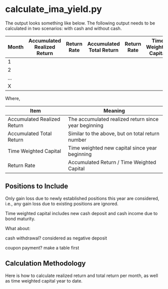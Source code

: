 # calculate_ima_yield.py

The output looks something like below. The following output needs to be calculated in two scenarios: with cash and without cash.

Month | Accumulated Realized Return | Return Rate | Accumulated Total Return | Return Rate | Time Weighted Capital
------|-----------------------------|-------------|--------------------------|------------|------------
1 | | | | | |
2 | | | | | |
... | | | | | |
X | | | | | |

Where,

Item | Meaning
-----|---------
Accumulated Realized Return | The accumulated realized return since year beginning
Accumulated Total Return | Similar to the above, but on total return number
Time Weighted Capital | Time weighted new capital since year beginning
Return Rate | Accumulated Return / Time Weighted Capital



## Positions to Include
Only gain loss due to newly established positions this year are considered, i.e., any gain loss due to existing positions are ignored.


Time weighted capital includes new cash deposit and cash income due to bond maturity.

What about:

cash withdrawal? considered as negative deposit

coupon payment? make a table first



## Calculation Methodology
Here is how to calculate realized return and total return per month, as well as time weighted capital year to date.


